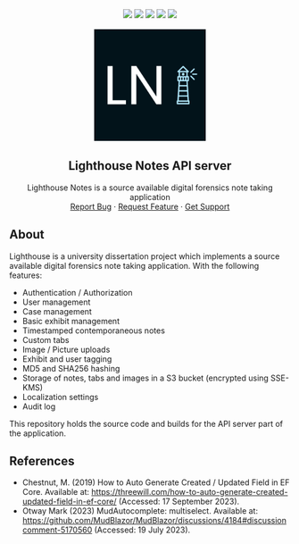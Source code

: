 <div align="center">
    <img src="https://img.shields.io/badge/.NET-5C2D91?style=for-the-badge&logo=.net&logoColor=white">
    <img src="https://img.shields.io/github/languages/top/lighthousenotes/server?style=for-the-badge">
    <img src="https://img.shields.io/github/v/release/lighthousenotes/server?style=for-the-badge">
    <img src="https://img.shields.io/badge/postgres-%23316192.svg?style=for-the-badge&logo=postgresql&logoColor=white">
    <img src="https://img.shields.io/codeclimate/maintainability/LighthouseNotes/Server?style=for-the-badge">
</div>
<br />
<div align="center">
  <a href="https://github.com/lighthousenotes/server">
    <img src=".images/logo.jpg" alt="Logo" width="200" height="200">
  </a>
</div>
<h2 align="center"> Lighthouse Notes API server </h2>
<p align="center">
    Lighthouse Notes is a source available digital forensics note taking application
    <br>
    <a href="https://github.com/lighthousenotes/server/issues">Report Bug</a>
    ·
    <a href="https://github.com/lighthousenotes/server/discussions">Request Feature</a>
    ·
    <a href="https://github.com/lighthousenotes/server/discussions"> Get Support </a>
</p>

## About

Lighthouse is a university dissertation project which implements a source available digital forensics note taking application. With the following features:

- Authentication / Authorization
- User management
- Case management
- Basic exhibit management 
- Timestamped contemporaneous notes
- Custom tabs
- Image / Picture uploads
- Exhibit and user tagging
- MD5 and SHA256 hashing
- Storage of notes, tabs and images in a S3 bucket (encrypted using SSE-KMS)
- Localization settings
- Audit log

This repository holds the source code and builds for the API server part of the application. 

## References

- Chestnut, M. (2019) How to Auto Generate Created / Updated Field in EF Core. Available
  at: https://threewill.com/how-to-auto-generate-created-updated-field-in-ef-core/ (Accessed: 17 September 2023).
- Otway Mark (2023) MudAutocomplete: multiselect. Available
  at: https://github.com/MudBlazor/MudBlazor/discussions/4184#discussioncomment-5170560 (Accessed: 19 July 2023).
